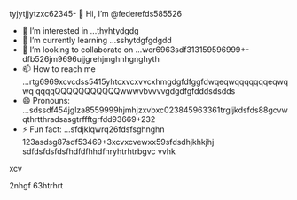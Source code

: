 tyjytjjytzxc62345- 👋 Hi, I’m @federefds585526
- 👀 I’m interested in ...thyhtydgdg
- 🌱 I’m currently learning ...sshytdgfgdgdd
- 💞️ I’m looking to collaborate on ...wer6963sdf313159596999+-dfb526jm9696ujjgrehjmghnhgnghyth
- 📫 How to reach me ...rtg6969xcvcdss5415yhtcxvcxvvcxhmgdgfdfggfdwqeqwqqqqqqqeqwqwq    qqqqQQQQQQQQQQQwwwvbvvvvgdgdfgfdddsdsdds
- 😄 Pronouns: ...sdssdf454jglza8559999hjmhjzxvbxc023845963361trgljkdsfds88gcvwqthrtthradsasgtrffftgrfdd93669+232
- ⚡ Fun fact: ...sfdjklqwrq26fdsfsghnghn
123asdsg87sdf53469+3xcvxcvewxx59sfdsdhjkhkjhj
  sdfdsfdsfdsfhdfdfhhdfhryhtrhtrbgvc  vvhk
<!---456115426hhggfdgfdfg
federefds/federefds is a ✨ special ✨ repository because its `README.md` (11this file) appears on your GitHub profjllil26e.fgfgfg1052
You can click the Preview link to take a look at your changes.450225
--->xcv
2nhgf
63htrhrt
